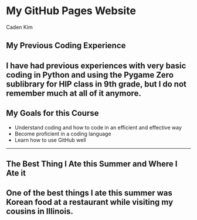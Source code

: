 # **My GitHub Pages Website**
Caden Kim

## My Previous Coding Experience
I have had previous experiences with very basic coding in Python and using the Pygame Zero sublibrary for HIP class in 9th grade, but I do not remember much at all of it anymore. 
---

## My Goals for this Course
- Understand coding and how to code in an efficient and effective way
- Become proficient in a coding language 
- Learn how to use GitHub well 
---

## The Best Thing I Ate this Summer and Where I Ate it
One of the best things I ate this summer was Korean food at a restaurant while visiting my cousins in Illinois.
---
